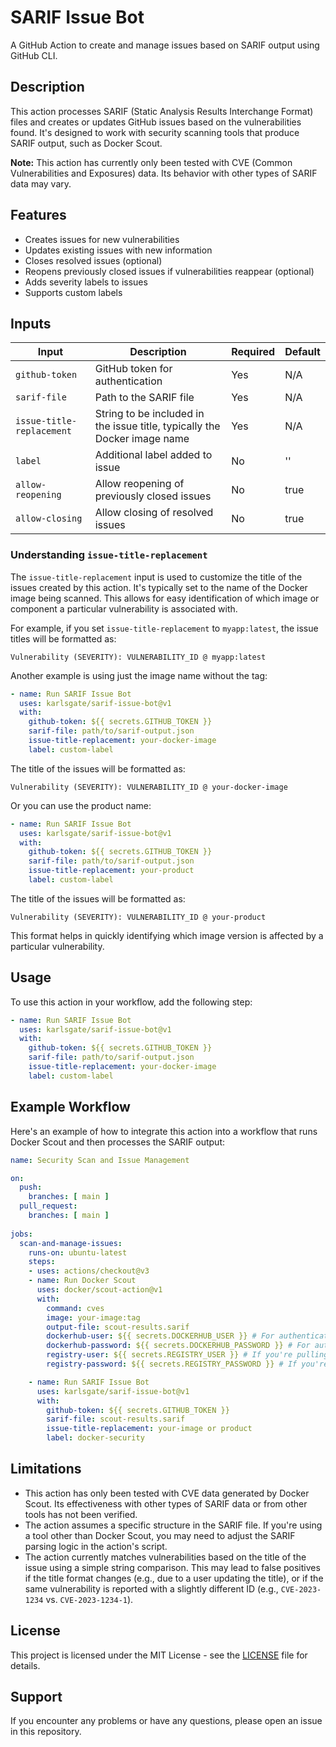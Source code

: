 # SARIF Issue Bot

A GitHub Action to create and manage issues based on SARIF output using GitHub CLI.

## Description

This action processes SARIF (Static Analysis Results Interchange Format) files and creates or updates GitHub issues based on the vulnerabilities found. It's designed to work with security scanning tools that produce SARIF output, such as Docker Scout.

**Note:** This action has currently only been tested with CVE (Common Vulnerabilities and Exposures) data. Its behavior with other types of SARIF data may vary.

## Features

- Creates issues for new vulnerabilities
- Updates existing issues with new information
- Closes resolved issues (optional)
- Reopens previously closed issues if vulnerabilities reappear (optional)
- Adds severity labels to issues
- Supports custom labels

## Inputs

| Input | Description | Required | Default |
|-------|-------------|----------|---------|
| `github-token` | GitHub token for authentication | Yes | N/A |
| `sarif-file` | Path to the SARIF file | Yes | N/A |
| `issue-title-replacement` | String to be included in the issue title, typically the Docker image name | Yes | N/A |
| `label` | Additional label added to issue | No | '' |
| `allow-reopening` | Allow reopening of previously closed issues | No | true |
| `allow-closing` | Allow closing of resolved issues | No | true |

### Understanding `issue-title-replacement`

The `issue-title-replacement` input is used to customize the title of the issues created by this action. It's typically set to the name of the Docker image being scanned. This allows for easy identification of which image or component a particular vulnerability is associated with.

For example, if you set `issue-title-replacement` to `myapp:latest`, the issue titles will be formatted as:

```
Vulnerability (SEVERITY): VULNERABILITY_ID @ myapp:latest
```

Another example is using just the image name without the tag:

```yaml
- name: Run SARIF Issue Bot
  uses: karlsgate/sarif-issue-bot@v1
  with:
    github-token: ${{ secrets.GITHUB_TOKEN }}
    sarif-file: path/to/sarif-output.json
    issue-title-replacement: your-docker-image
    label: custom-label
```

The title of the issues will be formatted as:

```
Vulnerability (SEVERITY): VULNERABILITY_ID @ your-docker-image
```

Or you can use the product name:

```yaml
- name: Run SARIF Issue Bot
  uses: karlsgate/sarif-issue-bot@v1
  with:
    github-token: ${{ secrets.GITHUB_TOKEN }}
    sarif-file: path/to/sarif-output.json
    issue-title-replacement: your-product
    label: custom-label
```

The title of the issues will be formatted as:

```
Vulnerability (SEVERITY): VULNERABILITY_ID @ your-product
```


This format helps in quickly identifying which image version is affected by a particular vulnerability.

## Usage

To use this action in your workflow, add the following step:

```yaml
- name: Run SARIF Issue Bot
  uses: karlsgate/sarif-issue-bot@v1
  with:
    github-token: ${{ secrets.GITHUB_TOKEN }}
    sarif-file: path/to/sarif-output.json
    issue-title-replacement: your-docker-image
    label: custom-label
```

## Example Workflow

Here's an example of how to integrate this action into a workflow that runs Docker Scout and then processes the SARIF output:

```yaml
name: Security Scan and Issue Management

on:
  push:
    branches: [ main ]
  pull_request:
    branches: [ main ]
  
jobs:
  scan-and-manage-issues:
    runs-on: ubuntu-latest
    steps:
    - uses: actions/checkout@v3
    - name: Run Docker Scout
      uses: docker/scout-action@v1
      with:
        command: cves
        image: your-image:tag
        output-file: scout-results.sarif
        dockerhub-user: ${{ secrets.DOCKERHUB_USER }} # For authentication to Docker Hub, or you can use the docker/login-action before this step
        dockerhub-password: ${{ secrets.DOCKERHUB_PASSWORD }} # For authentication to Docker Hub, or you can use the docker/login-action before this step
        registry-user: ${{ secrets.REGISTRY_USER }} # If you're pulling from a private registry like ACR or ECR
        registry-password: ${{ secrets.REGISTRY_PASSWORD }} # If you're pulling from a private registry like ACR or ECR

    - name: Run SARIF Issue Bot
      uses: karlsgate/sarif-issue-bot@v1
      with:
        github-token: ${{ secrets.GITHUB_TOKEN }}
        sarif-file: scout-results.sarif
        issue-title-replacement: your-image or product
        label: docker-security
```


## Limitations

- This action has only been tested with CVE data generated by Docker Scout. Its effectiveness with other types of SARIF data or from other tools has not been verified.
- The action assumes a specific structure in the SARIF file. If you're using a tool other than Docker Scout, you may need to adjust the SARIF parsing logic in the action's script.
- The action currently matches vulnerabilities based on the title of the issue using a simple string comparison. This may lead to false positives if the title format changes (e.g., due to a user updating the title), or if the same vulnerability is reported with a slightly different ID (e.g., `CVE-2023-1234` vs. `CVE-2023-1234-1`).

## License

This project is licensed under the MIT License - see the [LICENSE](LICENSE) file for details.

## Support

If you encounter any problems or have any questions, please open an issue in this repository.